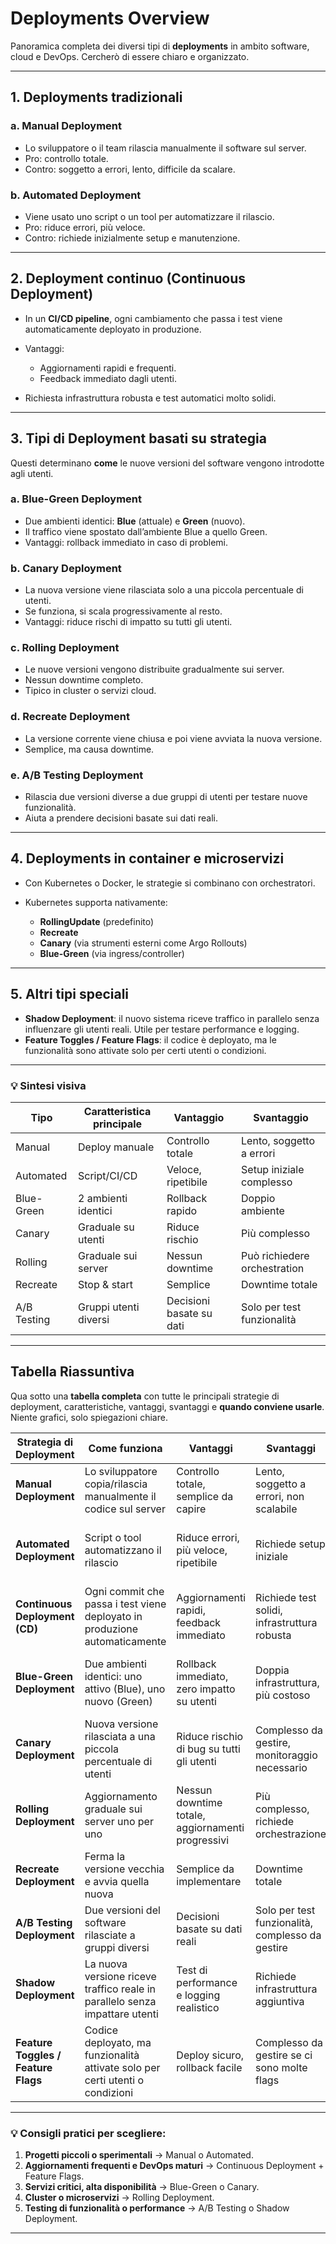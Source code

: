 # Deployments Overview

Panoramica completa dei diversi tipi di **deployments** in ambito software, cloud e DevOps. Cercherò di essere chiaro e organizzato.

---

## 1. **Deployments tradizionali**

### a. **Manual Deployment**

* Lo sviluppatore o il team rilascia manualmente il software sul server.
* Pro: controllo totale.
* Contro: soggetto a errori, lento, difficile da scalare.

### b. **Automated Deployment**

* Viene usato uno script o un tool per automatizzare il rilascio.
* Pro: riduce errori, più veloce.
* Contro: richiede inizialmente setup e manutenzione.

---

## 2. **Deployment continuo (Continuous Deployment)**

* In un **CI/CD pipeline**, ogni cambiamento che passa i test viene automaticamente deployato in produzione.
* Vantaggi:

  * Aggiornamenti rapidi e frequenti.
  * Feedback immediato dagli utenti.
* Richiesta infrastruttura robusta e test automatici molto solidi.

---

## 3. **Tipi di Deployment basati su strategia**

Questi determinano **come** le nuove versioni del software vengono introdotte agli utenti.

### a. **Blue-Green Deployment**

* Due ambienti identici: **Blue** (attuale) e **Green** (nuovo).
* Il traffico viene spostato dall’ambiente Blue a quello Green.
* Vantaggi: rollback immediato in caso di problemi.

### b. **Canary Deployment**

* La nuova versione viene rilasciata solo a una piccola percentuale di utenti.
* Se funziona, si scala progressivamente al resto.
* Vantaggi: riduce rischi di impatto su tutti gli utenti.

### c. **Rolling Deployment**

* Le nuove versioni vengono distribuite gradualmente sui server.
* Nessun downtime completo.
* Tipico in cluster o servizi cloud.

### d. **Recreate Deployment**

* La versione corrente viene chiusa e poi viene avviata la nuova versione.
* Semplice, ma causa downtime.

### e. **A/B Testing Deployment**

* Rilascia due versioni diverse a due gruppi di utenti per testare nuove funzionalità.
* Aiuta a prendere decisioni basate sui dati reali.

---

## 4. **Deployments in container e microservizi**

* Con Kubernetes o Docker, le strategie si combinano con orchestratori.
* Kubernetes supporta nativamente:

  * **RollingUpdate** (predefinito)
  * **Recreate**
  * **Canary** (via strumenti esterni come Argo Rollouts)
  * **Blue-Green** (via ingress/controller)

---

## 5. **Altri tipi speciali**

* **Shadow Deployment**: il nuovo sistema riceve traffico in parallelo senza influenzare gli utenti reali. Utile per testare performance e logging.
* **Feature Toggles / Feature Flags**: il codice è deployato, ma le funzionalità sono attivate solo per certi utenti o condizioni.

---

### 💡 Sintesi visiva

| Tipo        | Caratteristica principale | Vantaggio                | Svantaggio                   |
| ----------- | ------------------------- | ------------------------ | ---------------------------- |
| Manual      | Deploy manuale            | Controllo totale         | Lento, soggetto a errori     |
| Automated   | Script/CI/CD              | Veloce, ripetibile       | Setup iniziale complesso     |
| Blue-Green  | 2 ambienti identici       | Rollback rapido          | Doppio ambiente              |
| Canary      | Graduale su utenti        | Riduce rischio           | Più complesso                |
| Rolling     | Graduale sui server       | Nessun downtime          | Può richiedere orchestration |
| Recreate    | Stop & start              | Semplice                 | Downtime totale              |
| A/B Testing | Gruppi utenti diversi     | Decisioni basate su dati | Solo per test funzionalità   |

---

## Tabella Riassuntiva

Qua sotto una **tabella completa** con tutte le principali strategie di deployment, caratteristiche, vantaggi, svantaggi e **quando conviene usarle**. Niente grafici, solo spiegazioni chiare.

| Strategia di Deployment             | Come funziona                                                                 | Vantaggi                                          | Svantaggi                                        | Quando usarla                                                  |
| ----------------------------------- | ----------------------------------------------------------------------------- | ------------------------------------------------- | ------------------------------------------------ | -------------------------------------------------------------- |
| **Manual Deployment**               | Lo sviluppatore copia/rilascia manualmente il codice sul server               | Controllo totale, semplice da capire              | Lento, soggetto a errori, non scalabile          | Progetti molto piccoli o prototipi                             |
| **Automated Deployment**            | Script o tool automatizzano il rilascio                                       | Riduce errori, più veloce, ripetibile             | Richiede setup iniziale                          | Qualsiasi progetto serio che vuole affidabilità e ripetibilità |
| **Continuous Deployment (CD)**      | Ogni commit che passa i test viene deployato in produzione automaticamente    | Aggiornamenti rapidi, feedback immediato          | Richiede test solidi, infrastruttura robusta     | Sistemi con aggiornamenti frequenti e alta maturità DevOps     |
| **Blue-Green Deployment**           | Due ambienti identici: uno attivo (Blue), uno nuovo (Green)                   | Rollback immediato, zero impatto su utenti        | Doppia infrastruttura, più costoso               | Servizi critici che non possono avere downtime                 |
| **Canary Deployment**               | Nuova versione rilasciata a una piccola percentuale di utenti                 | Riduce rischio di bug su tutti gli utenti         | Complesso da gestire, monitoraggio necessario    | Servizi con grande base utenti, aggiornamenti frequenti        |
| **Rolling Deployment**              | Aggiornamento graduale sui server uno per uno                                 | Nessun downtime totale, aggiornamenti progressivi | Più complesso, richiede orchestrazione           | Sistemi distribuiti e cluster (es. Kubernetes)                 |
| **Recreate Deployment**             | Ferma la versione vecchia e avvia quella nuova                                | Semplice da implementare                          | Downtime totale                                  | Applicazioni non critiche, piccole infrastrutture              |
| **A/B Testing Deployment**          | Due versioni del software rilasciate a gruppi diversi                         | Decisioni basate su dati reali                    | Solo per test funzionalità, complesso da gestire | Nuove feature da validare con utenti reali                     |
| **Shadow Deployment**               | La nuova versione riceve traffico reale in parallelo senza impattare utenti   | Test di performance e logging realistico          | Richiede infrastruttura aggiuntiva               | Test prestazioni e stabilità prima di rilascio pubblico        |
| **Feature Toggles / Feature Flags** | Codice deployato, ma funzionalità attivate solo per certi utenti o condizioni | Deploy sicuro, rollback facile                    | Complesso da gestire se ci sono molte flags      | Introduzione graduale di nuove feature, testing controllato    |

---

### 💡 Consigli pratici per scegliere:

1. **Progetti piccoli o sperimentali** → Manual o Automated.
2. **Aggiornamenti frequenti e DevOps maturi** → Continuous Deployment + Feature Flags.
3. **Servizi critici, alta disponibilità** → Blue-Green o Canary.
4. **Cluster o microservizi** → Rolling Deployment.
5. **Testing di funzionalità o performance** → A/B Testing o Shadow Deployment.

---
